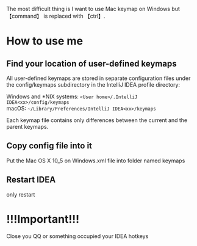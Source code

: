 The most difficult thing is I want to use Mac keymap on Windows but 【command】 is replaced with 【ctrl】.

# How to use me
## Find your location of user-defined keymaps
All user-defined keymaps are stored in separate configuration files under the config/keymaps subdirectory in the IntelliJ IDEA profile directory:

Windows and *NIX systems: `<User home>/.IntelliJ IDEA<xx>/config/keymaps`  
macOS: `~/Library/Preferences/IntelliJ IDEA<xx>/keymaps`
  
Each keymap file contains only differences between the current and the parent keymaps.

## Copy config file into it
Put the Mac OS X 10_5 on Windows.xml file into folder named keymaps

## Restart IDEA
only restart

# !!!Important!!!
Close you QQ or something occupied your IDEA hotkeys
